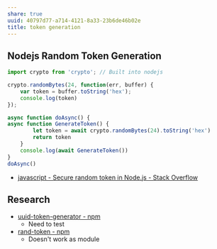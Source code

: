 ```yaml
---
share: true
uuid: 40797d77-a714-4121-8a33-23b6de46b02e
title: token generation
---
```

## Nodejs Random Token Generation


``` javascript
import crypto from 'crypto'; // Built into nodejs

crypto.randomBytes(24, function(err, buffer) {
    var token = buffer.toString('hex');
    console.log(token)
});

async function doAsync() {
async function GenerateToken() {
        let token = await crypto.randomBytes(24).toString('hex')
        return token
    }
    console.log(await GenerateToken())
}
doAsync()
```

* [javascript - Secure random token in Node.js - Stack Overflow](https://stackoverflow.com/questions/8855687/secure-random-token-in-node-js)


## Research
* [uuid-token-generator - npm](https://www.npmjs.com/package/uuid-token-generator)
  * Need to test
* [rand-token - npm](https://www.npmjs.com/package/rand-token)
  * Doesn't work as module
